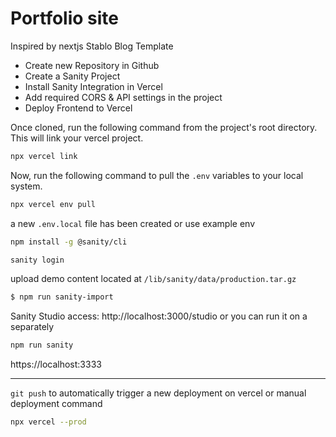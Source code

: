 # Portfolio site

Inspired by nextjs Stablo Blog Template

- Create new Repository in Github
- Create a Sanity Project
- Install Sanity Integration in Vercel
- Add required CORS & API settings in the project
- Deploy Frontend to Vercel

Once cloned, run the following command from the project's root directory. This will link your vercel project.

```bash
npx vercel link
```

Now, run the following command to pull the `.env` variables to your local system.

```bash
npx vercel env pull
```

a new `.env.local` file has been created
or use example env

```bash
npm install -g @sanity/cli

sanity login
```

upload demo content
located at `/lib/sanity/data/production.tar.gz`

```bash
$ npm run sanity-import
```

Sanity Studio access: http://localhost:3000/studio
or
you can run it on a separately

```bash
npm run sanity
```

https://localhost:3333

---

`git push` to automatically trigger a new deployment on vercel
or
manual deployment command

```bash
npx vercel --prod
```
